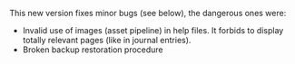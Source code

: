 This new version fixes minor bugs (see below), the dangerous ones were:

  - Invalid use of images (asset pipeline) in help files. 
    It forbids to display totally relevant pages (like in journal entries).
  - Broken backup restoration procedure
